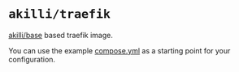 # `akilli/traefik`

[akilli/base](https://github.com/akilli/base) based traefik image. 

You can use the example [compose.yml](compose.yml) as a starting point for your configuration.
